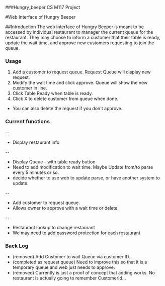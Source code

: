 ###Hungry_beeper
CS M117 Project


#Web Interface of Hungry Beeper

##Introduction
The web interface of Hungry Beeper is meant to be accessed by individual restaurant to manager the current queue for the restaurant. They may choose to inform a customer that their table is ready, update the wait time, and approve new customers requesting to join the queue. 


### Usage
1. Add a customer to request queue. Request Queue will display new request. 
2. Modify the wait time and click approve. Queue will show the new customer in line. 
3. Click Table Ready when table is ready.
4. Click X to delete customer from queue when done. 

+ You can also delete the request if you don't approve. 

### Current functions
--
+ Display restaurant info 

--
+ Display Queue - with table ready button
+ Need to add modification to wait time. Maybe Update from/to parse every 5 minutes or so.
+ decide whether to use web to update parse, or have another system to update. 

--
+ Add customer to request queue. 
+ Allows owner to approve with a wait time or delete. 

--
+ Restaurant lookup to change restaurant
+ We may need to add password protection for each restaurant



### Back Log
+ (removed) Add Customer to wait Queue via customer ID. 
+ (completed as request queue) Need to improve this so that it is a temporary queue and web just needs to approve. 
+ (removed) Currently is just a proof of concept that adding works. No restaurant is actually going to remember CustomerId...